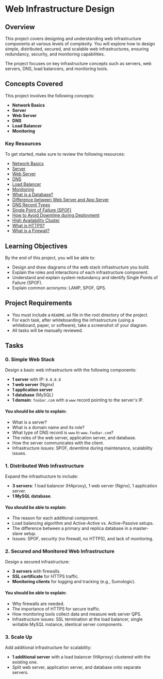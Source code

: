 # Web Infrastructure Design

## Overview
This project covers designing and understanding web infrastructure components at various levels of complexity. You will explore how to design simple, distributed, secured, and scalable web infrastructures, ensuring redundancy, security, and monitoring capabilities.

The project focuses on key infrastructure concepts such as servers, web servers, DNS, load balancers, and monitoring tools.

## Concepts Covered
This project involves the following concepts:
- **Network Basics**
- **Server**
- **Web Server**
- **DNS**
- **Load Balancer**
- **Monitoring**

### Key Resources
To get started, make sure to review the following resources:
- [Network Basics](https://example.com)
- [Server](https://example.com)
- [Web Server](https://example.com)
- [DNS](https://example.com)
- [Load Balancer](https://example.com)
- [Monitoring](https://example.com)
- [What is a Database?](https://example.com)
- [Difference between Web Server and App Server](https://example.com)
- [DNS Record Types](https://example.com)
- [Single Point of Failure (SPOF)](https://example.com)
- [How to Avoid Downtime during Deployment](https://example.com)
- [High Availability Cluster](https://example.com)
- [What is HTTPS?](https://example.com)
- [What is a Firewall?](https://example.com)

## Learning Objectives
By the end of this project, you will be able to:
- Design and draw diagrams of the web stack infrastructure you build.
- Explain the roles and interactions of each infrastructure component.
- Understand and explain system redundancy and identify Single Points of Failure (SPOF).
- Explain common acronyms: LAMP, SPOF, QPS.

## Project Requirements
- You must include a `README.md` file in the root directory of the project.
- For each task, after whiteboarding the infrastructure (using a whiteboard, paper, or software), take a screenshot of your diagram.
- All tasks will be manually reviewed.

## Tasks

### 0. Simple Web Stack
Design a basic web infrastructure with the following components:
- **1 server** with IP: `8.8.8.8`
- **1 web server** (Nginx)
- **1 application server**
- **1 database** (MySQL)
- **1 domain**: `foobar.com` with a `www` record pointing to the server's IP.

#### You should be able to explain:
- What is a server?
- What is a domain name and its role?
- What type of DNS record is `www` in `www.foobar.com`?
- The roles of the web server, application server, and database.
- How the server communicates with the client.
- Infrastructure issues: SPOF, downtime during maintenance, scalability issues.

### 1. Distributed Web Infrastructure
Expand the infrastructure to include:
- **3 servers**: 1 load balancer (HAproxy), 1 web server (Nginx), 1 application server.
- **1 MySQL database**.

#### You should be able to explain:
- The reason for each additional component.
- Load balancing algorithm and Active-Active vs. Active-Passive setups.
- The difference between a primary and replica database in a master-slave setup.
- Issues: SPOF, security (no firewall, no HTTPS), and lack of monitoring.

### 2. Secured and Monitored Web Infrastructure
Design a secured infrastructure:
- **3 servers** with firewalls.
- **SSL certificate** for HTTPS traffic.
- **Monitoring clients** for logging and tracking (e.g., Sumologic).

#### You should be able to explain:
- Why firewalls are needed.
- The importance of HTTPS for secure traffic.
- How monitoring tools collect data and measure web server QPS.
- Infrastructure issues: SSL termination at the load balancer, single writable MySQL instance, identical server components.

### 3. Scale Up
Add additional infrastructure for scalability:
- **1 additional server** with a load balancer (HAproxy) clustered with the existing one.
- Split web server, application server, and database onto separate servers.
